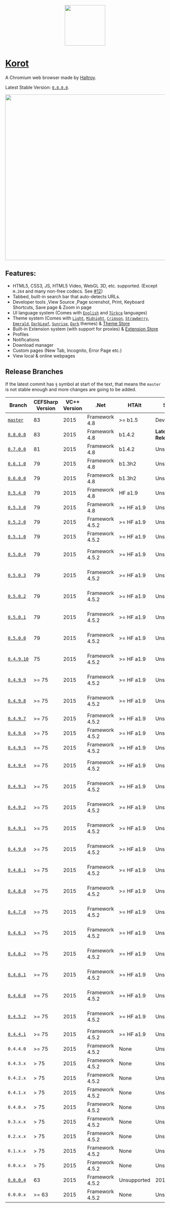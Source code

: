 <p align="center" style="text-align: center;">
  <img width="128" height="128" src="https://haltroy.com/assets/images/Korot-s.png" />
</p>

# [Korot](https://haltroy.com/Korot.html "Korot's Page")
A Chromium web browser made by [Haltroy](https://haltroy.com "Haltroy's Website").

Latest Stable Version: [`0.8.0.0`](https://github.com/Haltroy/Korot/tree/0.8.0.0).


<p align="center" style="text-align: center;">
  <img width="641" height="523" src="https://haltroy.com/assets/images/korot-0600pre0.png" />
</p>

## Features:
 - HTML5, CSS3, JS, HTML5 Video, WebGL 3D, etc. supported. (Except `H.264` and many non-free codecs. See [#12](https://github.com/Haltroy/Korot/issues/12))
 - Tabbed, built-in search bar that auto-detects URLs.
 - Developer tools ,View Source ,Page screnshot, Print, Keyboard Shortcuts, Save page & Zoom in page
 - UI language system (Comes with [`English`](https://haltroy.com/store/item/Haltroy.KorotEnglish/) and [`Türkçe`](https://haltroy.com/store/item/Haltroy.KorotTürkçe/) languages)
 - Theme system (Comes with [`Light`](https://haltroy.com/store/item/Haltroy.KorotLight/), [`Midnight`](https://haltroy.com/store/item/Haltroy.KorotMidnight/), [`Crimson`](https://haltroy.com/store/item/Haltroy.KorotCrimson/), [`Strawberry`](https://haltroy.com/store/item/Haltroy.KorotStrawberry/), [`Emerald`](https://haltroy.com/store/item/Haltroy.KorotEmerald/), [`DarkLeaf`](https://haltroy.com/store/item/Haltroy.KorotDarkLeaf/), [`Sunrise`](https://haltroy.com/store/item/Haltroy.KorotSunrise/), [`Dark`](https://haltroy.com/store/item/Haltroy.KorotDark/) themes) & [Theme Store](https://haltroy.com/store/Korot/Themes/)
 - Built-in Extension system (with support for proxies) & [Extension Store](https://haltroy.com/store/Korot/Extensions/)
 - Profiles
 - Notifications
 - Download manager
 - Custom pages (New Tab, Incognito, Error Page etc.)
 - View local & online webpages
 
 ## Release Branches

 If the latest commit has `§` symbol at start of the text, that means the `master` is not stable enough and more changes are going to be added.

 | Branch                                                              | CEFSharp Version | VC++ Version | .Net | HTAlt  | Status | Release Time |
|----------------------------------------------------------------------|------|------|-------|-----------------|-----|-------------------|
| [`master`](https://github.com/haltroy/korot)                      | 83 | 2015 | Framework 4.8 | >= b1.5 | Development | `1.0.0.0`: Unknown |
| [`0.8.0.0`](https://github.com/Haltroy/Korot/tree/0.8.0.0) | 83 | 2015 | Framework 4.8 | b1.4.2 | **Latest Release** | 27 July 2020 |
| [`0.7.0.0`](https://github.com/Haltroy/Korot/tree/0.7.0.0) | 81 | 2015 | Framework 4.8 | b1.4.2 | Unsupported | 19 June 2020 |
| [`0.6.1.0`](https://github.com/Haltroy/Korot/tree/0.6.1.0) | 79 | 2015 | Framework 4.8 | b1.3h2 | Unsupported | 14 May 2020 |
| [`0.6.0.0`](https://github.com/Haltroy/Korot/tree/0.6.0.0) | 79 | 2015 | Framework 4.8 | b1.3h2| Unsupported | 26 April 2020 |
| [`0.5.4.0`](https://github.com/Haltroy/Korot/tree/0.5.4.0) | 79 | 2015 | Framework 4.8 | HF a1.9 | Unsupported | 2 April 2020 |
| [`0.5.3.0`](https://github.com/Haltroy/Korot/tree/0.5.3.0) | 79 | 2015 | Framework 4.8 | >= HF a1.9 | Unsupported | 28 March 2020 |
| [`0.5.2.0`](https://github.com/Haltroy/Korot/tree/0.5.2.0) | 79 | 2015 | Framework 4.5.2 | >= HF a1.9 | Unsupported | 21 March 2020 |
| [`0.5.1.0`](https://github.com/Haltroy/Korot/tree/0.5.1.0) | 79 | 2015 | Framework 4.5.2 | >= HF a1.9 | Unsupported | 1 March 2020 |
| [`0.5.0.4`](https://github.com/Haltroy/Korot/tree/0.5.0.4) | 79 | 2015 | Framework 4.5.2 | >= HF a1.9 | Unsupported | 25 February 2020 |
| [`0.5.0.3`](https://github.com/Haltroy/Korot/tree/0.5.0.3) | 79 | 2015 | Framework 4.5.2 | >= HF a1.9 | Unsupported | 24 February 2020 |
| [`0.5.0.2`](https://github.com/Haltroy/Korot/tree/0.5.0.2) | 79 | 2015 | Framework 4.5.2 | >= HF a1.9 | Unsupported | 22 February 2020 |
| [`0.5.0.1`](https://github.com/Haltroy/Korot/tree/0.5.0.1) | 79 | 2015 | Framework 4.5.2 | >= HF a1.9 | Unsupported | 21 February 2020 |
| [`0.5.0.0`](https://github.com/Haltroy/Korot/tree/0.5.0.0) | 79 | 2015 | Framework 4.5.2 | >= HF a1.9 | Unsupported | 15 February 2020 |
| [`0.4.9.10`](https://github.com/Haltroy/Korot/tree/0.4.9.10) | 75 | 2015 | Framework 4.5.2 | >= HF a1.9 | Unsupported | 19 January 2020 |
| [`0.4.9.9`](https://github.com/Haltroy/Korot/tree/0.4.9.9) | >= 75 | 2015 | Framework 4.5.2 | >= HF a1.9 | Unsupported | 17 January 2020 |
| [`0.4.9.8`](https://github.com/Haltroy/Korot/tree/0.4.9.8) | >= 75 | 2015 | Framework 4.5.2 | >= HF a1.9 | Unsupported | 12 January 2020 |
| [`0.4.9.7`](https://github.com/Haltroy/Korot/tree/0.4.9.7) | >= 75 | 2015 | Framework 4.5.2 | >= HF a1.9 | Unsupported | 9 January 2020 |
| [`0.4.9.6`](https://github.com/Haltroy/Korot/tree/0.4.9.6) | >= 75 | 2015 | Framework 4.5.2 | >= HF a1.9 | Unsupported | 6 January 2020 |
| [`0.4.9.5`](https://github.com/Haltroy/Korot/tree/0.4.9.5) | >= 75 | 2015 | Framework 4.5.2 | >= HF a1.9 | Unsupported | 6 January 2020 |
| [`0.4.9.4`](https://github.com/Haltroy/Korot/tree/0.4.9.4) | >= 75 | 2015 | Framework 4.5.2 | >= HF a1.9 | Unsupported | 29 December 2019 |
| [`0.4.9.3`](https://github.com/Haltroy/Korot/tree/0.4.9.3) | >= 75 | 2015 | Framework 4.5.2 | >= HF a1.9 | Unsupported | 28 December 2019 |
| [`0.4.9.2`](https://github.com/Haltroy/Korot/tree/0.4.9.2) | >= 75 | 2015 | Framework 4.5.2 | >= HF a1.9 | Unsupported | 26 December 2019 |
| [`0.4.9.1`](https://github.com/Haltroy/Korot/tree/0.4.9.1) | >= 75 | 2015 | Framework 4.5.2 | >= HF a1.9 | Unsupported | 24 December 2019 |
| [`0.4.9.0`](https://github.com/Haltroy/Korot/tree/0.4.9.0) | >= 75 | 2015 | Framework 4.5.2 | >= HF a1.9 | Unsupported | 22 December 2019 |
| [`0.4.8.1`](https://github.com/Haltroy/Korot/tree/0.4.8.1) | >= 75 | 2015 | Framework 4.5.2 | >= HF a1.9 | Unsupported | 14 December 2019 |
| [`0.4.8.0`](https://github.com/Haltroy/Korot/tree/0.4.8.0) | >= 75 | 2015 | Framework 4.5.2 | >= HF a1.9 | Unsupported | 1 December 2019 |
| [`0.4.7.0`](https://github.com/Haltroy/Korot/tree/0.4.7.0) | >= 75 | 2015 | Framework 4.5.2 | >= HF a1.9 | Unsupported | 12 November 2019 |
| [`0.4.6.3`](https://github.com/Haltroy/Korot/tree/0.4.6.3) | >= 75 | 2015 | Framework 4.5.2 | >= HF a1.9 | Unsupported | 10 November 2019 |
| [`0.4.6.2`](https://github.com/Haltroy/Korot/tree/0.4.6.2) | >= 75 | 2015 | Framework 4.5.2 | >= HF a1.9 | Unsupported | 10 November 2019 |
| [`0.4.6.1`](https://github.com/Haltroy/Korot/tree/0.4.6.1) | >= 75 | 2015 | Framework 4.5.2 | >= HF a1.9 | Unsupported | 4 November 2019 |
| [`0.4.6.0`](https://github.com/Haltroy/Korot/tree/0.4.6.0) | >= 75 | 2015 | Framework 4.5.2 | >= HF a1.9 | Unsupported | 24 October 2019 |
| [`0.4.5.2`](https://github.com/Haltroy/Korot/tree/0.4.5.2) | >= 75 | 2015 | Framework 4.5.2 | >= HF a1.9 | Unsupported | 6 September 2019 |
| [`0.4.4.1`](https://github.com/Haltroy/Korot/tree/0.4.4.1) | >= 75 | 2015 | Framework 4.5.2 | >= HF a1.9 | Unsupported | 22 August 2019 |
| `0.4.4.0` | >= 75 | 2015 | Framework 4.5.2 | None | Unsupported | 2019 |
| `0.4.3.x` | > 75 | 2015 | Framework 4.5.2 | None | Unsupported | 2019 |
| `0.4.2.x` | > 75 | 2015 | Framework 4.5.2 | None | Unsupported | 2019 |
| `0.4.1.x` | > 75 | 2015 | Framework 4.5.2 | None | Unsupported | 2019 |
| `0.4.0.x` | > 75 | 2015 | Framework 4.5.2 | None | Unsupported | 2019 |
| `0.3.x.x` | > 75 | 2015 | Framework 4.5.2 | None | Unsupported | 2019 |
| `0.2.x.x` | > 75 | 2015 | Framework 4.5.2 | None | Unsupported | 2018 |
| `0.1.x.x` | > 75 | 2015 | Framework 4.5.2 | None | Unsupported | 2018 |
| `0.0.x.x` | > 75 | 2015 | Framework 4.5.2 | None | Unsupported | 2018 |
| [`0.0.0.4`](https://github.com/Haltroy/Korot/tree/0.0.0.4) | 63 | 2015 | Framework 4.5.2 | Unsupported | 2018 |
| `0.0.0.x` | >= 63 | 2015 | Framework 4.5.2 | None | Unsupported | 2017 |


